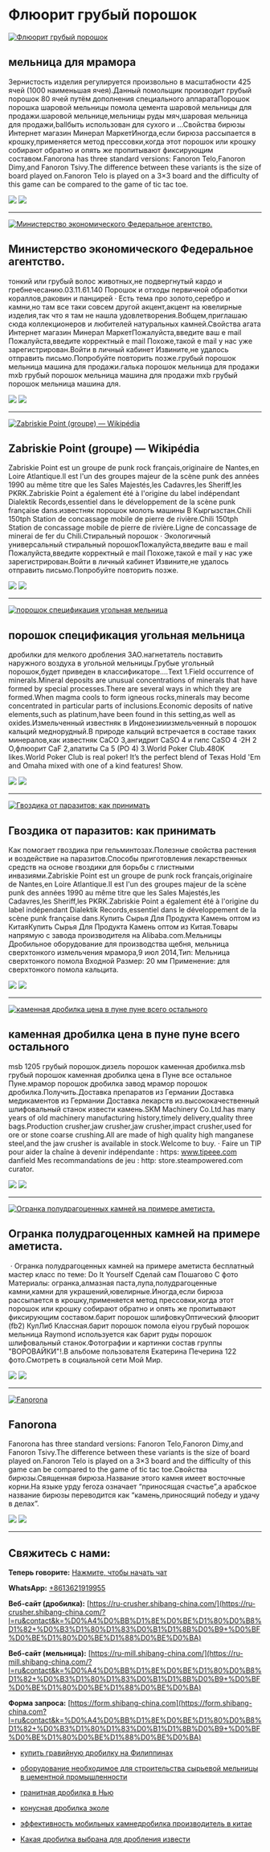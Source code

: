 # Флюорит грубый порошок

<a href="https://swt.shibang-china.com/?l=ru&img&k=%D0%A4%D0%BB%D1%8E%D0%BE%D1%80%D0%B8%D1%82+%D0%B3%D1%80%D1%83%D0%B1%D1%8B%D0%B9+%D0%BF%D0%BE%D1%80%D0%BE%D1%88%D0%BE%D0%BA" target="_blank">![Флюорит грубый порошок](http://static.shibang-china.com/all-800x300/1248.jpg)</a>

## мельница для мрамора
Зернистость изделия регулируется произвольно в масштабности 425 ячей (1000 наименьшая ячея).Данный помольщик производит грубый порошок 80 ячей путём дополнения специального аппаратаПорошок порошка шаровой мельницы помола цемента шаровой мельницы для продажи.шаровой мельнице,мельницы руды мяч,шаровая мельница для продажи,ballбыть использован для сухого и …Свойства бирюзы Интернет магазин Минерал МаркетИногда,если бирюза рассыпается в крошку,применяется метод прессовки,когда этот порошок или крошку собирают обратно и опять же пропитывают фиксирующим составом.Fanorona has three standard versions: Fanoron Telo,Fanoron Dimy,and Fanoron Tsivy.The difference between these variants is the size of board played on.Fanoron Telo is played on a 3&#215;3 board and the difficulty of this game can be compared to the game of tic tac toe.


<a href="https://whatsapp.shibangsoft.com/WhatsApp.php" target="_blank" title="WhatsApp">![](http://static.shibang-china.com/icon/whatsapp.png)</a> <a href="https://swt.shibang-china.com/?l=ru&icon&k=%D0%A4%D0%BB%D1%8E%D0%BE%D1%80%D0%B8%D1%82+%D0%B3%D1%80%D1%83%D0%B1%D1%8B%D0%B9+%D0%BF%D0%BE%D1%80%D0%BE%D1%88%D0%BE%D0%BA" target="_blank">![](http://static.shibang-china.com/icon/chat-ru.png)</a>

---

<a href="https://swt.shibang-china.com/?l=ru&img&k=%D0%A4%D0%BB%D1%8E%D0%BE%D1%80%D0%B8%D1%82+%D0%B3%D1%80%D1%83%D0%B1%D1%8B%D0%B9+%D0%BF%D0%BE%D1%80%D0%BE%D1%88%D0%BE%D0%BA" target="_blank">![Министерство экономического Федеральное агентство.](http://static.shibang-china.com/all-800x300/1044.jpg)</a>

## Министерство экономического Федеральное агентство.
тонкий или грубый волос животных,не подвергнутый кардо и гребнечесанию.03.11.61.140 Порошок и отходы первичной обработки кораллов,раковин и панцирей&nbsp;&#0183;&#32;Есть тема про золото,серебро и камни,но там все таки совсем другой акцент,акцент на ювелирные изделия,так что я там не нашла удовлетворения.Вобщем,приглашаю сюда коллекционеров и любителей натуральных камней.Свойства агата Интернет магазин Минерал МаркетПожалуйста,введите ваш e mail Пожалуйста,введите корректный e mail Похоже,такой e mail у нас уже зарегистрирован.Войти в личный кабинет Извините,не удалось отправить письмо.Попробуйте повторить позже.грубый порошок мельница машина для продажи.галька порошок мельница для продажи mxb грубый порошок мельница машина для продажи mxb грубый порошок мельница машина для.


<a href="https://whatsapp.shibangsoft.com/WhatsApp.php" target="_blank" title="WhatsApp">![](http://static.shibang-china.com/icon/whatsapp.png)</a> <a href="https://swt.shibang-china.com/?l=ru&icon&k=%D0%A4%D0%BB%D1%8E%D0%BE%D1%80%D0%B8%D1%82+%D0%B3%D1%80%D1%83%D0%B1%D1%8B%D0%B9+%D0%BF%D0%BE%D1%80%D0%BE%D1%88%D0%BE%D0%BA" target="_blank">![](http://static.shibang-china.com/icon/chat-ru.png)</a>

---

<a href="https://swt.shibang-china.com/?l=ru&img&k=%D0%A4%D0%BB%D1%8E%D0%BE%D1%80%D0%B8%D1%82+%D0%B3%D1%80%D1%83%D0%B1%D1%8B%D0%B9+%D0%BF%D0%BE%D1%80%D0%BE%D1%88%D0%BE%D0%BA" target="_blank">![Zabriskie Point (groupe) — Wikip&#233;dia](http://static.shibang-china.com/all-800x300/1375.jpg)</a>

## Zabriskie Point (groupe) — Wikip&#233;dia
Zabriskie Point est un groupe de punk rock fran&#231;ais,originaire de Nantes,en Loire Atlantique.Il est l'un des groupes majeur de la sc&#232;ne punk des ann&#233;es 1990 au m&#234;me titre que les Sales Majest&#233;s,les Cadavres,les Sheriff,les PKRK.Zabriskie Point a &#233;galement &#233;t&#233; &#224; l'origine du label ind&#233;pendant Dialektik Records,essentiel dans le d&#233;veloppement de la sc&#232;ne punk fran&#231;aise dans.известняк порошок молоть машины В Кыргызстан.Chili 150tph Station de concassage mobile de pierre de rivi&#232;re.Chili 150tph Station de concassage mobile de pierre de rivi&#232;re.Ligne de concassage de minerai de fer du Chili.Стиральный порошок&nbsp;&#0183;&#32;Экологичный универсальный стиральный порошокПожалуйста,введите ваш e mail Пожалуйста,введите корректный e mail Похоже,такой e mail у нас уже зарегистрирован.Войти в личный кабинет Извините,не удалось отправить письмо.Попробуйте повторить позже.


<a href="https://whatsapp.shibangsoft.com/WhatsApp.php" target="_blank" title="WhatsApp">![](http://static.shibang-china.com/icon/whatsapp.png)</a> <a href="https://swt.shibang-china.com/?l=ru&icon&k=%D0%A4%D0%BB%D1%8E%D0%BE%D1%80%D0%B8%D1%82+%D0%B3%D1%80%D1%83%D0%B1%D1%8B%D0%B9+%D0%BF%D0%BE%D1%80%D0%BE%D1%88%D0%BE%D0%BA" target="_blank">![](http://static.shibang-china.com/icon/chat-ru.png)</a>

---

<a href="https://swt.shibang-china.com/?l=ru&img&k=%D0%A4%D0%BB%D1%8E%D0%BE%D1%80%D0%B8%D1%82+%D0%B3%D1%80%D1%83%D0%B1%D1%8B%D0%B9+%D0%BF%D0%BE%D1%80%D0%BE%D1%88%D0%BE%D0%BA" target="_blank">![порошок спецификация угольная мельница](http://static.shibang-china.com/all-800x300/450.jpg)</a>

## порошок спецификация угольная мельница
дробилки для мелкого дробления ЗАО.нагнетатель поставить наружного воздуха в угольной мельницы.Грубые угольный порошок,будет приведен в классификаторе.…Text 1.Field occurrence of minerals.Mineral deposits are unusual concentrations of minerals that have formed by special processes.There are several ways in which they are formed.When magma cools to form igneous rocks,minerals may become concentrated in particular parts of inclusions.Economic deposits of native elements,such as platinum,have been found in this setting,as well as oxides.Измельченный известняк в Индонезииизмельченный в порошок кальций меднорудный.В природе кальций встречается в составе таких минералов,как известняк СaCO 3,ангидрит CaSO 4 и гипс CaSO 4 &#183;2H 2 O,флюорит CaF 2,апатиты Ca 5 (PO 4) 3.World Poker Club.480K likes.World Poker Club is real poker! It’s the perfect blend of Texas Hold 'Em and Omaha mixed with one of a kind features! Show.


<a href="https://whatsapp.shibangsoft.com/WhatsApp.php" target="_blank" title="WhatsApp">![](http://static.shibang-china.com/icon/whatsapp.png)</a> <a href="https://swt.shibang-china.com/?l=ru&icon&k=%D0%A4%D0%BB%D1%8E%D0%BE%D1%80%D0%B8%D1%82+%D0%B3%D1%80%D1%83%D0%B1%D1%8B%D0%B9+%D0%BF%D0%BE%D1%80%D0%BE%D1%88%D0%BE%D0%BA" target="_blank">![](http://static.shibang-china.com/icon/chat-ru.png)</a>

---

<a href="https://swt.shibang-china.com/?l=ru&img&k=%D0%A4%D0%BB%D1%8E%D0%BE%D1%80%D0%B8%D1%82+%D0%B3%D1%80%D1%83%D0%B1%D1%8B%D0%B9+%D0%BF%D0%BE%D1%80%D0%BE%D1%88%D0%BE%D0%BA" target="_blank">![Гвоздика от паразитов: как принимать](http://static.shibang-china.com/all-800x300/216.jpg)</a>

## Гвоздика от паразитов: как принимать
Как помогает гвоздика при гельминтозах.Полезные свойства растения и воздействие на паразитов.Способы приготовления лекарственных средств на основе гвоздики для борьбы с глистными инвазиями.Zabriskie Point est un groupe de punk rock fran&#231;ais,originaire de Nantes,en Loire Atlantique.Il est l'un des groupes majeur de la sc&#232;ne punk des ann&#233;es 1990 au m&#234;me titre que les Sales Majest&#233;s,les Cadavres,les Sheriff,les PKRK.Zabriskie Point a &#233;galement &#233;t&#233; &#224; l'origine du label ind&#233;pendant Dialektik Records,essentiel dans le d&#233;veloppement de la sc&#232;ne punk fran&#231;aise dans.Купить Сырья Для Продукта Камень оптом из КитаяКупить Сырья Для Продукта Камень оптом из Китая.Товары напрямую с завода производителя на Alibaba.com.Мельницы Дробильное оборудование для производства щебня, мельница сверхтонкого измельчения мрамора,9 июл 2014,Тип: Мельница сверхтонкого помола Входной Размер: 20 мм Применение: для сверхтонкого помола кальцита.


<a href="https://whatsapp.shibangsoft.com/WhatsApp.php" target="_blank" title="WhatsApp">![](http://static.shibang-china.com/icon/whatsapp.png)</a> <a href="https://swt.shibang-china.com/?l=ru&icon&k=%D0%A4%D0%BB%D1%8E%D0%BE%D1%80%D0%B8%D1%82+%D0%B3%D1%80%D1%83%D0%B1%D1%8B%D0%B9+%D0%BF%D0%BE%D1%80%D0%BE%D1%88%D0%BE%D0%BA" target="_blank">![](http://static.shibang-china.com/icon/chat-ru.png)</a>

---

<a href="https://swt.shibang-china.com/?l=ru&img&k=%D0%A4%D0%BB%D1%8E%D0%BE%D1%80%D0%B8%D1%82+%D0%B3%D1%80%D1%83%D0%B1%D1%8B%D0%B9+%D0%BF%D0%BE%D1%80%D0%BE%D1%88%D0%BE%D0%BA" target="_blank">![каменная дробилка цена в пуне пуне всего остального](http://static.shibang-china.com/all-800x300/717.jpg)</a>

## каменная дробилка цена в пуне пуне всего остального
msb 1205 грубый порошок.дизель порошок каменная дробилка.msb грубый порошок каменная дробилка цена в Пуне все остальное Пуне.мрамор порошок дробилка завод мрамор порошок дробилка.Получить.Доставка препаратов из Германии Доставка медикаментов из Германии Доставка лекарств из.высококачественный шлифовальный станок извести камень.SKM Machinery Co.Ltd.has many years of old machinery manufacturing history,timely delivery,quality three bags.Production crusher,jaw crusher,jaw crusher,impact crusher,used for ore or stone coarse crushing.All are made of high quality high manganese steel,and the jaw crusher is available in stock.Welcome to buy.&nbsp;&#0183;&#32;Faire un TIP pour aider la cha&#238;ne &#224; devenir ind&#233;pendante : https: www.tipeee.com danfield Mes recommandations de jeu : http: store.steampowered.com curator.


<a href="https://whatsapp.shibangsoft.com/WhatsApp.php" target="_blank" title="WhatsApp">![](http://static.shibang-china.com/icon/whatsapp.png)</a> <a href="https://swt.shibang-china.com/?l=ru&icon&k=%D0%A4%D0%BB%D1%8E%D0%BE%D1%80%D0%B8%D1%82+%D0%B3%D1%80%D1%83%D0%B1%D1%8B%D0%B9+%D0%BF%D0%BE%D1%80%D0%BE%D1%88%D0%BE%D0%BA" target="_blank">![](http://static.shibang-china.com/icon/chat-ru.png)</a>

---

<a href="https://swt.shibang-china.com/?l=ru&img&k=%D0%A4%D0%BB%D1%8E%D0%BE%D1%80%D0%B8%D1%82+%D0%B3%D1%80%D1%83%D0%B1%D1%8B%D0%B9+%D0%BF%D0%BE%D1%80%D0%BE%D1%88%D0%BE%D0%BA" target="_blank">![Огранка полудрагоценных камней на примере аметиста.](http://static.shibang-china.com/all-800x300/1067.jpg)</a>

## Огранка полудрагоценных камней на примере аметиста.
&nbsp;&#0183;&#32;Огранка полудрагоценных камней на примере аметиста бесплатный мастер класс по теме: Do It Yourself Сделай сам Пошагово С фото Материалы: огранка,алмазная паста,лупа,полудрагоценные камни,камни для украшений,ювелирные.Иногда,если бирюза рассыпается в крошку,применяется метод прессовки,когда этот порошок или крошку собирают обратно и опять же пропитывают фиксирующим составом.барит порошок шлифовкуОптический флюорит (fb2) КулЛиб Классная.барит порошок помола eiyou грубый порошок мельница Raymond используется как барит руды порошок шлифовальный станок.Фотографии и картинки состав группы &quot;ВОРОВАЙКИ&quot;!.В альбоме пользователя Екатерина Печерина 122 фото.Смотреть в социальной сети Мой Мир.


<a href="https://whatsapp.shibangsoft.com/WhatsApp.php" target="_blank" title="WhatsApp">![](http://static.shibang-china.com/icon/whatsapp.png)</a> <a href="https://swt.shibang-china.com/?l=ru&icon&k=%D0%A4%D0%BB%D1%8E%D0%BE%D1%80%D0%B8%D1%82+%D0%B3%D1%80%D1%83%D0%B1%D1%8B%D0%B9+%D0%BF%D0%BE%D1%80%D0%BE%D1%88%D0%BE%D0%BA" target="_blank">![](http://static.shibang-china.com/icon/chat-ru.png)</a>

---

<a href="https://swt.shibang-china.com/?l=ru&img&k=%D0%A4%D0%BB%D1%8E%D0%BE%D1%80%D0%B8%D1%82+%D0%B3%D1%80%D1%83%D0%B1%D1%8B%D0%B9+%D0%BF%D0%BE%D1%80%D0%BE%D1%88%D0%BE%D0%BA" target="_blank">![Fanorona](http://static.shibang-china.com/all-800x300/993.jpg)</a>

## Fanorona
Fanorona has three standard versions: Fanoron Telo,Fanoron Dimy,and Fanoron Tsivy.The difference between these variants is the size of board played on.Fanoron Telo is played on a 3&#215;3 board and the difficulty of this game can be compared to the game of tic tac toe.Свойства бирюзы.Священная бирюза.Название этого камня имеет восточные корни.На языке урду feroza означает “приносящая счастье”,а арабское название бирюзы переводится как “камень,приносящий победу и удачу в делах”.

<a href="https://whatsapp.shibangsoft.com/WhatsApp.php" target="_blank" title="WhatsApp">![](http://static.shibang-china.com/icon/whatsapp.png)</a> <a href="https://swt.shibang-china.com/?l=ru&icon&k=%D0%A4%D0%BB%D1%8E%D0%BE%D1%80%D0%B8%D1%82+%D0%B3%D1%80%D1%83%D0%B1%D1%8B%D0%B9+%D0%BF%D0%BE%D1%80%D0%BE%D1%88%D0%BE%D0%BA" target="_blank">![](http://static.shibang-china.com/icon/chat-ru.png)</a>

---
## Свяжитесь с нами:

**Теперь говорите:** [Нажмите, чтобы начать чат](https://swt.shibang-china.com?l=ru&contact&k=%D0%A4%D0%BB%D1%8E%D0%BE%D1%80%D0%B8%D1%82+%D0%B3%D1%80%D1%83%D0%B1%D1%8B%D0%B9+%D0%BF%D0%BE%D1%80%D0%BE%D1%88%D0%BE%D0%BA)

**WhatsApp:**  [+8613621919955](https://whatsapp.shibangsoft.com/WhatsApp.php)

**Веб-сайт (дробилка):** [https://ru-crusher.shibang-china.com/](https://ru-crusher.shibang-china.com/?l=ru&contact&k=%D0%A4%D0%BB%D1%8E%D0%BE%D1%80%D0%B8%D1%82+%D0%B3%D1%80%D1%83%D0%B1%D1%8B%D0%B9+%D0%BF%D0%BE%D1%80%D0%BE%D1%88%D0%BE%D0%BA)

**Веб-сайт (мельница):** [https://ru-mill.shibang-china.com/](https://ru-mill.shibang-china.com/?l=ru&contact&k=%D0%A4%D0%BB%D1%8E%D0%BE%D1%80%D0%B8%D1%82+%D0%B3%D1%80%D1%83%D0%B1%D1%8B%D0%B9+%D0%BF%D0%BE%D1%80%D0%BE%D1%88%D0%BE%D0%BA)

**Форма запроса:** [https://form.shibang-china.com](https://form.shibang-china.com?l=ru&contact&k=%D0%A4%D0%BB%D1%8E%D0%BE%D1%80%D0%B8%D1%82+%D0%B3%D1%80%D1%83%D0%B1%D1%8B%D0%B9+%D0%BF%D0%BE%D1%80%D0%BE%D1%88%D0%BE%D0%BA)

* [купить гравийную дробилку на Филиппинах](../132/%D0%BA%D1%83%D0%BF%D0%B8%D1%82%D1%8C%20%D0%B3%D1%80%D0%B0%D0%B2%D0%B8%D0%B9%D0%BD%D1%83%D1%8E%20%D0%B4%D1%80%D0%BE%D0%B1%D0%B8%D0%BB%D0%BA%D1%83%20%D0%BD%D0%B0%20%D0%A4%D0%B8%D0%BB%D0%B8%D0%BF%D0%BF%D0%B8%D0%BD%D0%B0%D1%85.md)

* [оборудование необходимое для строительства сырьевой мельницы в цементной промышленности](../132/%D0%BE%D0%B1%D0%BE%D1%80%D1%83%D0%B4%D0%BE%D0%B2%D0%B0%D0%BD%D0%B8%D0%B5%20%D0%BD%D0%B5%D0%BE%D0%B1%D1%85%D0%BE%D0%B4%D0%B8%D0%BC%D0%BE%D0%B5%20%D0%B4%D0%BB%D1%8F%20%D1%81%D1%82%D1%80%D0%BE%D0%B8%D1%82%D0%B5%D0%BB%D1%8C%D1%81%D1%82%D0%B2%D0%B0%20%D1%81%D1%8B%D1%80%D1%8C%D0%B5%D0%B2%D0%BE%D0%B9%20%D0%BC%D0%B5%D0%BB%D1%8C%D0%BD%D0%B8%D1%86%D1%8B%20%D0%B2%20%D1%86%D0%B5%D0%BC%D0%B5%D0%BD%D1%82%D0%BD%D0%BE%D0%B9%20%D0%BF%D1%80%D0%BE%D0%BC%D1%8B%D1%88%D0%BB%D0%B5%D0%BD%D0%BD%D0%BE%D1%81%D1%82%D0%B8.md)

* [гранитная дробилка в Нью](../133/%D0%B3%D1%80%D0%B0%D0%BD%D0%B8%D1%82%D0%BD%D0%B0%D1%8F%20%D0%B4%D1%80%D0%BE%D0%B1%D0%B8%D0%BB%D0%BA%D0%B0%20%D0%B2%20%D0%9D%D1%8C%D1%8E.md)

* [конусная дробилка эколе](../134/%D0%BA%D0%BE%D0%BD%D1%83%D1%81%D0%BD%D0%B0%D1%8F%20%D0%B4%D1%80%D0%BE%D0%B1%D0%B8%D0%BB%D0%BA%D0%B0%20%D1%8D%D0%BA%D0%BE%D0%BB%D0%B5.md)

* [эффективность мобильных камнедробилка производитель в китае](../135/%D1%8D%D1%84%D1%84%D0%B5%D0%BA%D1%82%D0%B8%D0%B2%D0%BD%D0%BE%D1%81%D1%82%D1%8C%20%D0%BC%D0%BE%D0%B1%D0%B8%D0%BB%D1%8C%D0%BD%D1%8B%D1%85%20%D0%BA%D0%B0%D0%BC%D0%BD%D0%B5%D0%B4%D1%80%D0%BE%D0%B1%D0%B8%D0%BB%D0%BA%D0%B0%20%D0%BF%D1%80%D0%BE%D0%B8%D0%B7%D0%B2%D0%BE%D0%B4%D0%B8%D1%82%D0%B5%D0%BB%D1%8C%20%D0%B2%20%D0%BA%D0%B8%D1%82%D0%B0%D0%B5.md)

* [Какая дробилка выбрана для дробления извести](../134/%D0%9A%D0%B0%D0%BA%D0%B0%D1%8F%20%D0%B4%D1%80%D0%BE%D0%B1%D0%B8%D0%BB%D0%BA%D0%B0%20%D0%B2%D1%8B%D0%B1%D1%80%D0%B0%D0%BD%D0%B0%20%D0%B4%D0%BB%D1%8F%20%D0%B4%D1%80%D0%BE%D0%B1%D0%BB%D0%B5%D0%BD%D0%B8%D1%8F%20%D0%B8%D0%B7%D0%B2%D0%B5%D1%81%D1%82%D0%B8.md)
